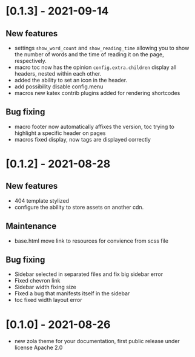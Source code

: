 # [0.1.3] - 2021-09-14

## New features

- settings `show_word_count` and `show_reading_time` allowing you to show the
  number of words and the time of reading it on the page, respectively.
- macro toc now has the opinion `config.extra.children` display all headers,
  nested within each other.
- added the ability to set an icon in the header.
- add possibility disable config.menu
- macros new katex contrib plugins added for rendering shortcodes

## Bug fixing

- macro footer now automatically affixes the version, toc trying to highlight a
  specific header on pages
- macros fixed display, now tags are displayed correctly

# [0.1.2] - 2021-08-28

## New features

- 404 template stylized
- configure the ability to store assets on another cdn.

## Maintenance

- base.html move link to resources for convience from scss file

## Bug fixing

- Sidebar selected in separated files and fix big sidebar error
- Fixed chevron link
- Sidebar width fixing size
- Fixed a bug that manifests itself in the sidebar
- toc fixed width layout error

# [0.1.0] - 2021-08-26

- new zola theme for your documentation, first public release under license
  Apache 2.0
